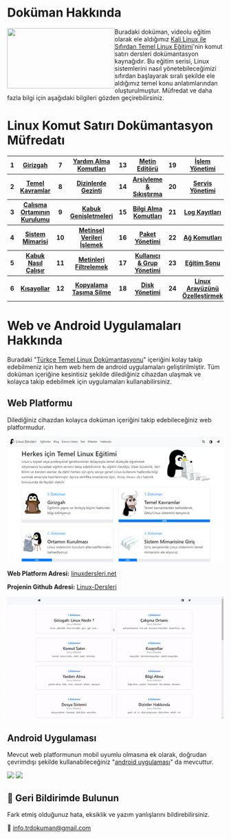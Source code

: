 # Doküman Hakkında
<img align="left" width="250" height="140" src="https://raw.githubusercontent.com/taylanbildik/Linux_Dersleri/master/linux-doc.png">Buradaki doküman, videolu eğitim olarak ele aldığımız [Kali Linux ile Sıfırdan Temel Linux Eğitimi](https://www.udemy.com/course/kali-linux-ile-sifirdan-temel-linux-egitimi/?referralCode=04ABD09E6ED5DA93F7A2)'nin komut satırı dersleri dokümantasyon kaynağıdır. Bu eğitim serisi, Linux sistemlerini nasıl yönetebileceğimizi sıfırdan başlayarak sıralı şekilde ele aldığımız temel konu anlatımlarından oluşturulmuştur. Müfredat ve daha fazla bilgi için aşağıdaki bilgileri gözden geçirebilirsiniz.

# Linux Komut Satırı Dokümantasyon Müfredatı

<table class="table table-striped">

  <tbody>
    <tr>
      <th scope="row">1</th>
      <th scope="row"><a href="https://github.com/taylanbildik/Linux_Dersleri/blob/master/dok%C3%BCmantasyonlar/girizgah.md" >Girizgah</a></th>
      <th scope="row">7</th>
      <th scope="row"><a href="https://github.com/taylanbildik/Linux_Dersleri/blob/master/dok%C3%BCmantasyonlar/yard%C4%B1m_alma_komutlar%C4%B1.md" >Yardım Alma Komutları</a></th>
	  <th scope="row">13</th>
	  <th scope="row"><a href="https://github.com/taylanbildik/Linux_Dersleri/blob/master/dok%C3%BCmantasyonlar/metin-editoru.md" >Metin Editörü</a></th>
	  <th scope="row">19</th>
	  <th scope="row"><a href="https://github.com/taylanbildik/Linux_Dersleri/blob/master/dok%C3%BCmantasyonlar/islem-yonetimi.md" >İşlem Yönetimi</a></th>
    </tr>
    <tr>
      <th scope="row">2</th>
      <th scope="row"><a href="https://github.com/taylanbildik/Linux_Dersleri/blob/master/dok%C3%BCmantasyonlar/linux_nedir.md" >Temel Kavramlar</a></th>
      <th scope="row">8</th>
      <th scope="row"><a href="https://github.com/taylanbildik/Linux_Dersleri/blob/master/dok%C3%BCmantasyonlar/dizin_i%C5%9Flemleri.md" >Dizinlerde Gezinti</a></th>
	  <th scope="row">14</th>
	  <th scope="row"><a href="https://github.com/taylanbildik/Linux_Dersleri/blob/master/dok%C3%BCmantasyonlar/arsivleme.md" >Arşivleme & Sıkıştırma</a></th>
	  <th scope="row">20</th>
	  <th scope="row"><a href="https://github.com/taylanbildik/Linux_Dersleri/blob/master/dok%C3%BCmantasyonlar/servis-yonetimi.md" >Servis Yönetimi</a></th>
    </tr>
    <tr>
      <th scope="row">3</th>
	  <th scope="row"><a href="https://github.com/taylanbildik/Linux_Dersleri/blob/master/dok%C3%BCmantasyonlar/gerekli_ortam%C4%B1n_kurulmas%C4%B1.md" >Çalışma Ortamının Kurulumu</a></th>
	  <th scope="row">9</th>
      <th scope="row"><a href="https://github.com/taylanbildik/Linux_Dersleri/blob/master/dok%C3%BCmantasyonlar/kabuk-genisletmeleri.md" >Kabuk Genişletmeleri</a></th>
	  <th scope="row">15</th>
	  <th scope="row"><a href="https://github.com/taylanbildik/Linux_Dersleri/blob/master/dok%C3%BCmantasyonlar/bilgi_alma.md" >Bilgi Alma Komutları</a></th>
	  <th scope="row">21</th>
	  <th scope="row"><a href="https://github.com/taylanbildik/Linux_Dersleri/blob/master/dok%C3%BCmantasyonlar/log_kay%C4%B1tlar%C4%B1.md" >Log Kayıtları</a></th>
    </tr>
    </tr>
	  <tr>
      <th scope="row">4</th>
	  <th scope="row"><a href="https://github.com/taylanbildik/Linux_Dersleri/blob/master/dok%C3%BCmantasyonlar/linux-sistem-mimarisi.md" >Sistem Mimarisi</a></th>
	  <th scope="row">10</th>
	  <th scope="row"><a href="https://github.com/taylanbildik/Linux_Dersleri/blob/master/dok%C3%BCmantasyonlar/metinsel-verileri-islemek.md" >Metinsel Verileri İşlemek</a></th>
	  <th scope="row">16</th>
	  <th scope="row"><a href="https://github.com/taylanbildik/Linux_Dersleri/blob/master/dok%C3%BCmantasyonlar/paket-yonetimi.md" >Paket Yönetimi</a></th>
	  <th scope="row">22</th>
	  <th scope="row"><a href="https://github.com/taylanbildik/Linux_Dersleri/blob/master/dok%C3%BCmantasyonlar/ag-komutlari.md" >Ağ Komutları</a></th>
    </tr>
	  <tr>
      <th scope="row">5</th>
	  <th scope="row"><a href="https://github.com/taylanbildik/Linux_Dersleri/blob/master/dok%C3%BCmantasyonlar/kabuk-nasil-calisir.md" >Kabuk Nasıl Çalışır</a></th>
	  <th scope="row">11</th>
	  <th scope="row"><a href="https://github.com/taylanbildik/Linux_Dersleri/blob/master/dok%C3%BCmantasyonlar/metinleri-filtrelemek.md" >Metinleri Filtrelemek</a></th>  
	  <th scope="row">17</th>
	  <th scope="row"><a href="https://github.com/taylanbildik/Linux_Dersleri/blob/master/dok%C3%BCmantasyonlar/kullanici-grup-yonetimi.md" >Kullanıcı & Grup Yönetimi</a></th>
	  <th scope="row">23</th>
	  <th scope="row"><a href="https://github.com/taylanbildik/Linux_Dersleri/blob/master/dok%C3%BCmantasyonlar/egitim-sonu.md" >Eğitim Sonu</a></th>
    </tr>
	  <tr>
      <th scope="row">6</th>
	  <th scope="row"><a href="https://github.com/taylanbildik/Linux_Dersleri/blob/master/dok%C3%BCmantasyonlar/k%C4%B1sayollar.md" >Kısayollar</a></th>
	  <th scope="row">12</th>
	  <th scope="row"><a href="https://github.com/taylanbildik/Linux_Dersleri/blob/master/dok%C3%BCmantasyonlar/dosya_i%C5%9Flemleri.md" >Kopyalama Taşıma Silme</a></th>
	  <th scope="row">18</th>
	  <th scope="row"><a href="https://github.com/taylanbildik/Linux_Dersleri/blob/master/dok%C3%BCmantasyonlar/disk-yonetimi.md" >Disk Yönetimi</a></th>
	  <th scope="row">24</th>
	  <th scope="row"><a href="https://github.com/taylanbildik/Linux_Dersleri/blob/master/dok%C3%BCmantasyonlar/sistem-gorunumunu-ozellestirmek.md#linux-aray%C3%BCz%C3%BCn%C3%BC-%C3%B6zelle%C5%9Ftirmek" >Linux Arayüzünü Özelleştirmek</a></th>
    </tr>
  </tbody>
</table>





# Web ve Android Uygulamaları Hakkında

Buradaki "[Türkçe Temel Linux Dokümantasyonu](https://github.com/taylanbildik/Linux_Dersleri)" içeriğini kolay takip edebilmeniz için hem web hem de android uygulamaları geliştirilmiştir. Tüm doküman içeriğine kesintisiz şekilde dilediğiniz cihazdan ulaşmak ve kolayca takip edebilmek için uygulamaları kullanabilirsiniz. 

## Web Platformu
Dilediğiniz cihazdan kolayca doküman içeriğini takip edebileceğiniz web platformudur.

![web-platform-image](https://raw.githubusercontent.com/Linux-Dersleri/linux-dersleri.github.io/master/data/img/web-platformu.png)

**Web Platform Adresi:** [linuxdersleri.net](https://linuxdersleri.net)

**Projenin Github Adresi:** [Linux-Dersleri](https://github.com/Linux-Dersleri/linux-dersleri.github.io)

![](https://raw.githubusercontent.com/Linux-Dersleri/linux-dersleri.github.io/master/img/menu/platform.gif)


## Android Uygulaması
Mevcut web platformunun mobil uyumlu olmasına ek olarak, doğrudan çevrimdışı şekilde kullanabileceğiniz "[android uygulaması](https://play.google.com/store/apps/details?id=com.bildik.linuxdersleri)" da mevcuttur.


<p float="left">

  <img src="https://play-lh.googleusercontent.com/RksxSRvJkDc3gW05yE7N325yY8Y-6vyRJTgIQbVwQJrLwW9IzMZPh3M17JvXlb_F8A" />
	<img src="https://play-lh.googleusercontent.com/DHQlaPqewNx9b_b3grHkhmaWjEyTeSaoug7zmhU9eOnqEqvT28XijazFBl2PqgP4nQ" />
</p>

## :postbox: Geri Bildirimde Bulunun
Fark etmiş olduğunuz hata, eksiklik ve yazım yanlışlarını bildirebilirsiniz.

:email: [info.trdokuman@gmail.com](mailto:info.trdokuman@gmail.com)
